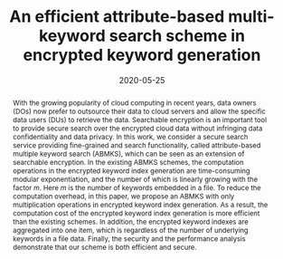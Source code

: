 ---
title: "An efficient attribute-based multi-keyword search scheme in encrypted keyword generation"
abstract: "With the growing popularity of cloud computing in recent years, data owners (DOs) now prefer to outsource their data to cloud servers and allow the specific data users (DUs) to retrieve the data. Searchable encryption is an important tool to provide secure search over the encrypted cloud data without infringing data confidentiality and data privacy. In this work, we consider a secure search service providing fine-grained and search functionality, called attribute-based multiple keyword search (ABMKS), which can be seen as an extension of searchable encryption. In the existing ABMKS schemes, the computation operations in the encrypted keyword index generation are time-consuming modular exponentiation, and the number of which is linearly growing with the factor $m$. Here $m$ is the number of keywords embedded in a file. To reduce the computation overhead, in this paper, we propose an ABMKS with only multiplication operations in encrypted keyword index generation. As a result, the computation cost of the encrypted keyword index generation is more efficient than the existing schemes. In addition, the encrypted keyword indexes are aggregated into one item, which is regardless of the number of underlying keywords in a file data. Finally, the security and the performance analysis demonstrate that our scheme is both efficient and secure."
collection: publications
permalink: /publication/cui2020efficient
date: 2020-05-25
venue: 'IEEE Access'
paperurl: '/files/pdf/papers/cui2020efficient.pdf'
link: 'https://ieeexplore.ieee.org/document/9099301'
citation: 'Yuanbo Cui, Fei Gao, Yijie Shi, Wei Yin, Emmanouil Panaousis, Kaitai Liang (2020). &quot;An efficient attribute-based multi-keyword search scheme in encrypted keyword generation.&quot; <i>IEEE Access</i>, Vol. 8, pp. 99024 - 99036 <br>
	<span style="color:#2979ab;">(JCR 2020: 4.1, CiteScore 2020: 4.8)</span>'
---
